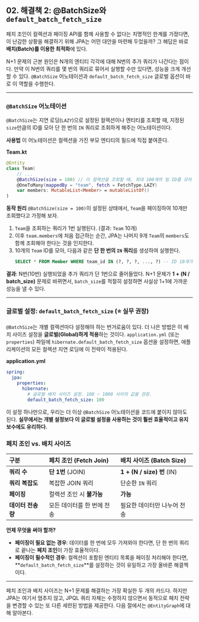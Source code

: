 ## 02\. 해결책 2: @BatchSize와 `default_batch_fetch_size`

페치 조인이 컬렉션과 페이징 API를 함께 사용할 수 없다는 치명적인 한계를 가졌다면, 이 난감한 상황을 해결하기 위해 JPA는 어떤 대안을 마련해 두었을까? 그 해답은 바로 **배치(Batch)를 이용한 최적화**에 있다.

N+1 문제의 근본 원인은 N개의 엔티티 각각에 대해 N번의 추가 쿼리가 나간다는 점이다. 만약 이 N번의 쿼리를 몇 번의 쿼리로 묶어서 실행할 수만 있다면, 성능을 크게 개선할 수 있다. `@BatchSize` 어노테이션과 `default_batch_fetch_size` 글로벌 옵션이 바로 이 역할을 수행한다.

-----

### **`@BatchSize` 어노테이션**

`@BatchSize`는 지연 로딩(`LAZY`)으로 설정된 컬렉션이나 엔티티를 조회할 때, 지정된 `size`만큼의 ID를 모아 단 한 번의 `IN` 쿼리로 조회하게 해주는 어노테이션이다.

**사용법**
이 어노테이션은 컬렉션을 가진 부모 엔티티의 필드에 직접 붙여준다.

**Team.kt**

```kotlin
@Entity
class Team(
    // ...
    @BatchSize(size = 100) // 이 컬렉션을 조회할 때, 최대 100개의 팀 ID를 모아 IN 쿼리를 날린다.
    @OneToMany(mappedBy = "team", fetch = FetchType.LAZY)
    var members: MutableList<Member> = mutableListOf()
)
```

**동작 원리**
`@BatchSize(size = 100)`이 설정된 상태에서, `Team`을 페이징하여 10개만 조회했다고 가정해 보자.

1.  `Team`을 조회하는 쿼리가 1번 실행된다. (결과: `Team` 10개)
2.  이후 `team.members`에 처음 접근하는 순간, JPA는 나머지 9개 `Team`의 `members`도 함께 조회해야 한다는 것을 인지한다.
3.  10개의 `Team` ID를 모아, 다음과 같은 **단 한 번의 `IN` 쿼리**를 생성하여 실행한다.
    ```sql
    SELECT * FROM Member WHERE team_id IN (?, ?, ?, ..., ?) -- ID 10개가 IN 절에 포함됨
    ```

**결과**: N번(10번) 실행되었을 추가 쿼리가 단 1번으로 줄어들었다. N+1 문제가 **1 + (N / batch\_size)** 문제로 바뀌면서, `batch_size`를 적절히 설정하면 사실상 1+1에 가까운 성능을 낼 수 있다.

-----

### **글로벌 설정: `default_batch_fetch_size` (⭐️ 실무 권장)**

`@BatchSize`는 개별 컬렉션마다 설정해야 하는 번거로움이 있다. 더 나은 방법은 이 배치 사이즈 설정을 **글로벌(Global)하게 적용**하는 것이다. `application.yml` (또는 `properties`) 파일에 `hibernate.default_batch_fetch_size` 옵션을 설정하면, 애플리케이션의 모든 컬렉션 지연 로딩에 이 전략이 적용된다.

**application.yml**

```yaml
spring:
  jpa:
    properties:
      hibernate:
        # 글로벌 배치 사이즈 설정. 100 ~ 1000 사이의 값을 권장.
        default_batch_fetch_size: 100
```

이 설정 하나만으로, 우리는 더 이상 `@BatchSize` 어노테이션을 코드에 붙이지 않아도 된다. **실무에서는 개별 설정보다 이 글로벌 설정을 사용하는 것이 훨씬 효율적이고 유지보수에도 유리하다.**

### **페치 조인 vs. 배치 사이즈**

| 구분 | 페치 조인 (Fetch Join) | 배치 사이즈 (Batch Size) |
| :--- | :--- | :--- |
| **쿼리 수** | **단 1번** (JOIN) | **1 + (N / size) 번** (IN) |
| **쿼리 복잡도** | 복잡한 JOIN 쿼리 | 단순한 `IN` 쿼리 |
| **페이징** | 컬렉션 조인 시 **불가능** | **가능** |
| **데이터 전송량** | 모든 데이터를 한 번에 전송 | 필요한 데이터만 나누어 전송 |

**언제 무엇을 써야 할까?**

  * **페이징이 필요 없는 경우**: 데이터를 한 번에 모두 가져와야 한다면, 단 한 번의 쿼리로 끝나는 **페치 조인**이 가장 효율적이다.
  * **페이징이 필수적인 경우**: 컬렉션이 포함된 엔티티 목록을 페이징 처리해야 한다면, \*\*`default_batch_fetch_size`\*\*를 설정하는 것이 유일하고 가장 올바른 해결책이다.

-----

페치 조인과 배치 사이즈는 N+1 문제를 해결하는 가장 확실한 두 개의 카드다. 하지만 JPA는 여기서 멈추지 않고, JPQL 쿼리 자체는 수정하지 않으면서 동적으로 페치 전략을 변경할 수 있는 또 다른 세련된 방법을 제공한다. 다음 절에서는 `@EntityGraph`에 대해 알아본다.